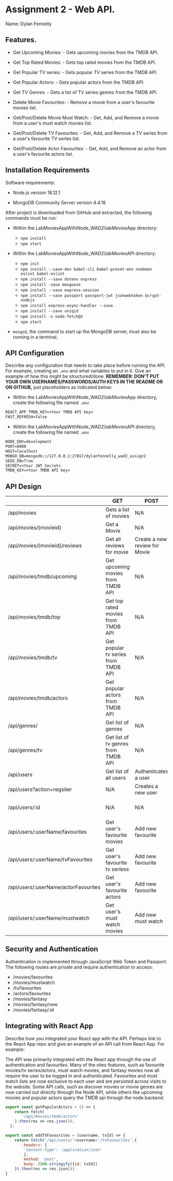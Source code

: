 # Assignment 2 - Web API.

Name: Dylan Fennelly

## Features.

 + Get Upcoming Movies: - Gets upcoming movies from the TMDB API.

 + Get Top Rated Movies: - Gets top rated movies from the TMDB API.

 + Get Popular TV series: - Gets popular TV series from the TMDB API.

 + Get Popular Actors: - Gets popular actors from the TMDB API.

 + Get TV Genres: - Gets a list of TV series genres from the TMDB API.

 + Delete Movie Favourites: - Remove a movie from a user's favourite movies list.

 + Get/Post/Delete Movie Must Watch: - Get, Add, and Remove a movie from a user's must watch movies list.

 + Get/Post/Delete TV Favourites: - Get, Add, and Remove a TV series from a user's favourite TV series list.

 + Get/Post/Delete Actor Favourites: - Get, Add, and Remove an actor from a user's favourite actors list.

## Installation Requirements

Software requirements: 

 + Node.js version 18.12.1

 + MongoDB Community Server version 4.4.18

After project is downloaded from GitHub and extracted, the following commands must be run:
 
+ Within the LabMoviesAppWithNode_WAD2\labMoviesApp directory:
  + ```npm install```
  + ```npm start```

+ Within the LabMoviesAppWithNode_WAD2\labMoviesAPI directory:
  + ```npm init```
  + ```npm install --save-dev babel-cli babel-preset-env nodemon eslint babel-eslint```
  + ```npm install --save dotenv express```
  + ```npm install -save mongoose```
  + ```npm install --save express-session```
  + ```npm install --save passport passport-jwt jsonwebtoken bcrypt-nodejs```
  + ```npm install express-async-handler --save```
  + ```npm install --save uniqid```
  + ```npm install -s node-fetch@2```
  + ```npm start```

+ ```mongod```, the command to start up the MongoDB server, must also be running in a terminal.



## API Configuration
Describe any configuration that needs to take place before running the API. For example, creating an ``.env`` and what variables to put in it. Give an example of how this might be structured/done.
**REMEMBER: DON'T PUT YOUR OWN USERNAMES/PASSWORDS/AUTH KEYS IN THE README OR ON GITHUB,** just placeholders as indicated below:

+ Within the LabMoviesAppWithNode_WAD2\labMoviesApp directory, create the following file named ```.env```

```bat
REACT_APP_TMDB_KEY=>Your TMDB API key<
FAST_REFRESH=false
```

+ Within the LabMoviesAppWithNode_WAD2\labMoviesAPI directory, create the following file named ```.env```

```bat
NODE_ENV=development
PORT=8080
HOST=localhost
MONGO_DB=mongodb://127.0.0.1:27017/dylanfennelly_wad2_assign2
SEED_DB=True
SECRET=>Your JWT Secret<
TMDB_KEY=>Your TMDB API key<
```


## API Design

|  |  GET | POST | PUT | DELETE
| -- | -- | -- | -- | -- 
| /api/movies |Gets a list of movies | N/A | N/A | N/A
| /api/movies/{movieid} | Get a Movie | N/A | N/A | N/A
| /api/movies/{movieid}/reviews | Get all reviews for movie | Create a new review for Movie | N/A | N/A  
| /api/movies/tmdb/upcoming | Get upcoming movies from TMDB API | N/A | N/A | N/A
| /api/movies/tmdb/top | Get top rated movies from TMDB API | N/A | N/A | N/A
| /api/movies/tmdb/tv | Get popular tv series from TMDB API | N/A | N/A | N/A
| /api/movies/tmdb/actors | Get popular actors from TMDB API | N/A | N/A | N/A
| /api/genres/ | Get list of genres | N/A | N/A | N/A
| /api/genres/tv | Get list of tv genres from TMDB API | N/A | N/A | N/A
| /api/users | Get list of all users | Authenitcates a user | N/A | N/A
| /api/users?action=regsiter | N/A | Creates a new user | N/A | N/A
| /api/users/:id | N/A| N/A | Updates user info | N/A
| /api/users/:userName/favourites | Get user's favourite movies | Add new favourite | N/A | Remove favourite
| /api/users/:userName/tvFavourites | Get user's favourite tv seriess | Add new favourite | N/A | Remove favourite
| /api/users/:userName/actorFavourites | Get user's favourite actors | Add new favourite | N/A | Remove favourite
| /api/users/:userName/mustwatch | Get user's must watch movies | Add new must watch | N/A | Remove must watch


## Security and Authentication

Authentication is implemented through JavaScript Web Token and Passport. The following routes are private and require authentication to access:

 + /movies/favourites
 + /movies/mustwatch
 + /tv/favourites
 + /actors/favourites
 + /movies/fantasy
 + /movies/fantasy/new
 + /movies/fantasy/:id

## Integrating with React App

Describe how you integrated your React app with the API. Perhaps link to the React App repo and give an example of an API call from React App. For example: 

The API was primarily integrated with the React app through the use of authentication and favourites. Many of the sites features, such as favourite movies/tv series/actors, must watch movies, and fantasy movies now all require the user to be logged in and authenticated. Favourites and must watch lists are now exclusive to each user and are persisted across visits to the website. Some API calls, such as discover movies or movie genres are now carried out directly through the Node API, while others like upcoming movies and popular actors query the TMDB api through the node backend.

~~~Javascript
export const getPopularActors = () => {
    return fetch(
       '/api/movies/tmdb/actors'
    ).then(res => res.json());
  };

export const addTVFavourites = (username, tvId) => {
    return fetch('/api/users/'+username+'/tvFavourites',{
        headers: {
        'Content-Type': 'application/json'
        },
        method: 'post',
        body: JSON.stringify({id: tvId})
    }).then(res => res.json())
}
~~~
